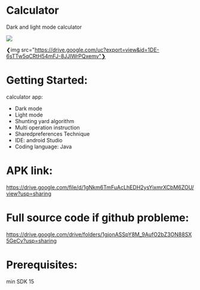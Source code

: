 # Calculator
Dark and light mode calculator

![](https://drive.google.com/uc?export=view&id=1RnqY1m87ZHZI-z25pX06gZ0jKHShMBbi)

❮img src="https://drive.google.com/uc?export=view&id=1DE-6sTTw5qCRtH54mFJ-8JJlWrPQxemv"❯

# Getting Started:
calculator app:
- Dark mode
- Light mode
- Shunting yard algorithm
- Multi operation instruction
- Sharedpreferences Technique
- IDE: android Studio
- Coding language: Java

# APK link:
https://drive.google.com/file/d/1gNkm6TmFuAcLhEDH2ysYixmrXCbM6ZOU/view?usp=sharing

# Full source code if github probleme:
https://drive.google.com/drive/folders/1gjonASSpY8M_9AufO2bZ3ON88SX5GeCv?usp=sharing

# Prerequisites:
min SDK 15
